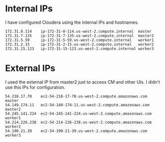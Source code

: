 # Internal IPs
I have configured Cloudera using the internal IPs and hostnames.
```
172.31.8.114    ip-172-31-8-114.us-west-2.compute.internal	master
172.31.7.135    ip-172-31-7-135.us-west-2.compute.internal	master2
172.31.5.59     ip-172-31-5-59.us-west-2.compute.internal	worker1
172.31.2.15     ip-172-31-2-15.us-west-2.compute.internal	worker2
172.31.15.123   ip-172-31-15-123.us-west-2.compute.internal	worker3
```

# External IPs
I used the external IP from master2 just to access CM and other UIs. I didn't use this IPs for configuration.
```
54.218.17.70	ec2-54-218-17-70.us-west-2.compute.amazonaws.com	master
54.149.174.11	ec2-54-149-174-11.us-west-2.compute.amazonaws.com	master2
54.245.141.224	ec2-54-245-141-224.us-west-2.compute.amazonaws.com	worker1
54.214.226.238	ec2-54-214-226-238.us-west-2.compute.amazonaws.com	worker2
54.190.21.39	ec2-54-190-21-39.us-west-2.compute.amazonaws.com	worker3
```